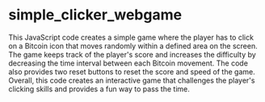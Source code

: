 # simple_clicker_webgame

This JavaScript code creates a simple game where the player has to click on a Bitcoin icon that moves randomly within a defined area on the screen. 
The game keeps track of the player's score and increases the difficulty by decreasing the time interval between each Bitcoin movement. 
The code also provides two reset buttons to reset the score and speed of the game. 
Overall, this code creates an interactive game that challenges the player's clicking skills and provides a fun way to pass the time.
